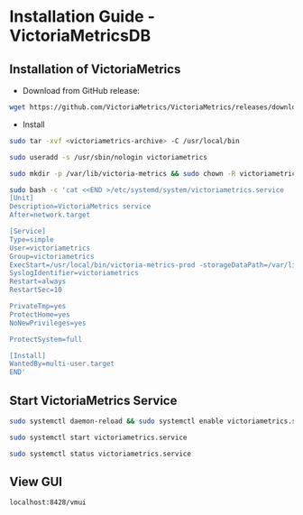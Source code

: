 # Installation Guide - VictoriaMetricsDB

## Installation of VictoriaMetrics

- Download from GitHub release:

```bash
wget https://github.com/VictoriaMetrics/VictoriaMetrics/releases/download/v1.118.0/victoria-metrics-linux-amd64-v1.118.0.tar.gz
```

- Install

```bash
sudo tar -xvf <victoriametrics-archive> -C /usr/local/bin
```

```bash
sudo useradd -s /usr/sbin/nologin victoriametrics

sudo mkdir -p /var/lib/victoria-metrics && sudo chown -R victoriametrics:victoriametrics /var/lib/victoria-metrics
```

```bash
sudo bash -c 'cat <<END >/etc/systemd/system/victoriametrics.service
[Unit]
Description=VictoriaMetrics service
After=network.target

[Service]
Type=simple
User=victoriametrics
Group=victoriametrics
ExecStart=/usr/local/bin/victoria-metrics-prod -storageDataPath=/var/lib/victoria-metrics -retentionPeriod=90d -selfScrapeInterval=10s
SyslogIdentifier=victoriametrics
Restart=always
RestartSec=10

PrivateTmp=yes
ProtectHome=yes
NoNewPrivileges=yes

ProtectSystem=full

[Install]
WantedBy=multi-user.target
END'
```

## Start VictoriaMetrics Service

```bash
sudo systemctl daemon-reload && sudo systemctl enable victoriametrics.service

sudo systemctl start victoriametrics.service

sudo systemctl status victoriametrics.service
```

## View GUI

```bash
localhost:8428/vmui
```
